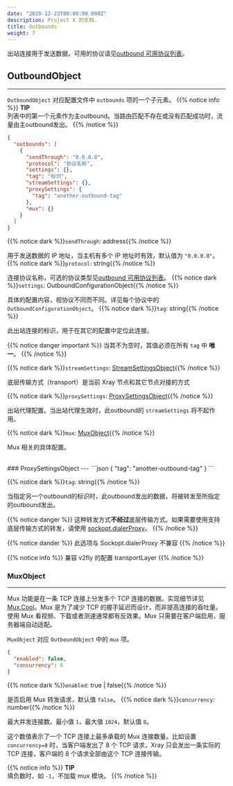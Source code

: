 ```yaml
---
date: "2020-12-23T00:00:00.000Z"
description: Project X 的文档.
title: Outbounds
weight: 7
---
```


出站连接用于发送数据，可用的协议请见[outbound 可用协议列表](../../outbound-protocols)。

## OutboundObject

---

`OutboundObject` 对应配置文件中 `outbounds` 项的一个子元素。
{{% notice info %}}
**TIP**\
列表中的第一个元素作为主outbound。当路由匹配不存在或没有匹配成功时，流量由主outbound发出。
{{% /notice %}}

```json
{
  "outbounds": [
    {
      "sendThrough": "0.0.0.0",
      "protocol": "协议名称",
      "settings": {},
      "tag": "标识",
      "streamSettings": {},
      "proxySettings": {
        "tag": "another-outbound-tag"
      },
      "mux": {}
    }
  ]
}
```

{{% notice dark %}}`sendThrough`: address{{% /notice %}}

用于发送数据的 IP 地址，当主机有多个 IP 地址时有效，默认值为 `"0.0.0.0"`。
{{% notice dark %}}`protocol`: string{{% /notice %}}

连接协议名称，可选的协议类型见[outbound 可用协议列表](../../outbound-protocols)。
{{% notice dark %}}`settings`: OutboundConfigurationObject{{% /notice %}}

具体的配置内容，视协议不同而不同。详见每个协议中的 `OutboundConfigurationObject`。
{{% notice dark %}}`tag`: string{{% /notice %}}

此出站连接的标识，用于在其它的配置中定位此连接。

{{% notice danger important %}}
当其不为空时，其值必须在所有 `tag` 中 **唯一**。
{{% /notice %}}

{{% notice dark %}}`streamSettings`: [StreamSettingsObject](../../base/transport#streamsettingsobject){{% /notice %}}

底层传输方式（transport）是当前 Xray 节点和其它节点对接的方式

{{% notice dark %}}`proxySettings`: [ProxySettingsObject](#proxysettingsobject){{% /notice %}}

出站代理配置。当出站代理生效时，此outbound的 `streamSettings` 将不起作用。

{{% notice dark %}}`mux`: [MuxObject](#muxobject){{% /notice %}}

Mux 相关的具体配置。

<br />
### ProxySettingsObject
---
```json
{
  "tag": "another-outbound-tag"
}
```

{{% notice dark %}}`tag`: string{{% /notice %}}

当指定另一个outbound的标识时，此outbound发出的数据，将被转发至所指定的outbound发出。

{{% notice danger %}}
这种转发方式**不经过**底层传输方式。如果需要使用支持底层传输方式的转发，请使用 [sockopt.dialerProxy](../transport/#sockoptobject)。
{{% /notice %}}

{{% notice dander %}}
此选项与 Sockopt.dialerProxy 不兼容
{{% /notice %}}

{{% notice info %}}
兼容 v2fly 的配置 transportLayer
{{% /notice %}}
<br />
### MuxObject
---
Mux 功能是在一条 TCP 连接上分发多个 TCP 连接的数据。实现细节详见 [Mux.Cool](../../../develop/protocols/muxcool)。Mux 是为了减少 TCP 的握手延迟而设计，而非提高连接的吞吐量。使用 Mux 看视频、下载或者测速通常都有反效果。Mux 只需要在客户端启用，服务器端自动适配。

`MuxObject` 对应 `OutboundObject` 中的 `mux` 项。

```json
{
  "enabled": false,
  "concurrency": 8
}
```

{{% notice dark %}}`enabled`: true | false{{% /notice %}}

是否启用 Mux 转发请求，默认值 `false`。
{{% notice dark %}}`concurrency`: number{{% /notice %}}

最大并发连接数。最小值 `1`，最大值 `1024`，默认值 `8`。

这个数值表示了一个 TCP 连接上最多承载的 Mux 连接数量。比如设置 `concurrency=8` 时，当客户端发出了 8 个 TCP 请求，Xray 只会发出一条实际的 TCP 连接，客户端的 8 个请求全部由这个 TCP 连接传输。

{{% notice info %}}
**TIP**\
填负数时，如 `-1`，不加载 mux 模块。
{{% /notice %}}


